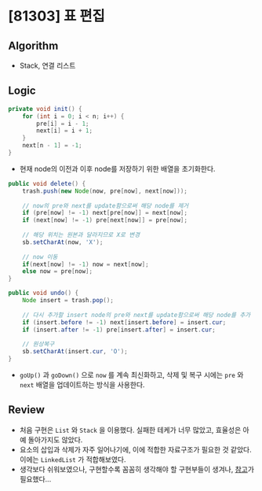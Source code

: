 # [81303] 표 편집

## Algorithm
- Stack, 연결 리스트

## Logic

```java
private void init() {
    for (int i = 0; i < n; i++) {
        pre[i] = i - 1;
        next[i] = i + 1;
    }
    next[n - 1] = -1;
}
```

- 현재 node의 이전과 이후 node를 저장하기 위한 배열을 초기화한다.

```java
public void delete() {
    trash.push(new Node(now, pre[now], next[now]));
    
    // now의 pre와 next를 update함으로써 해당 node를 제거
    if (pre[now] != -1) next[pre[now]] = next[now];
    if (next[now] != -1) pre[next[now]] = pre[now];
    
    // 해당 위치는 원본과 달라지므로 X로 변경
    sb.setCharAt(now, 'X');
    
    // now 이동
    if(next[now] != -1) now = next[now];
    else now = pre[now];
}

public void undo() {
    Node insert = trash.pop();
    
    // 다시 추가할 insert node의 pre와 next를 update함으로써 해당 node를 추가
    if (insert.before != -1) next[insert.before] = insert.cur;
    if (insert.after != -1) pre[insert.after] = insert.cur;
    
    // 원상복구
    sb.setCharAt(insert.cur, 'O');
}
```

- `goUp()` 과 `goDown()` 으로 `now` 를 계속 최신화하고, 삭제 및 복구 시에는 `pre` 와 `next` 배열을 업데이트하는 방식을 사용한다.

## Review
- 처음 구현은 `List` 와 `Stack` 을 이용했다. 실패한 테케가 너무 많았고, 효율성은 아예 돌아가지도 않았다.
- 요소의 삽입과 삭제가 자주 일어나기에, 이에 적합한 자료구조가 필요한 것 같았다. 이에는 `LinkedList` 가 적합해보였다.
- 생각보다 쉬워보였으나, 구현할수록 꼼꼼히 생각해야 할 구현부들이 생겨나, [참고](https://moonsbeen.tistory.com/294)가 필요했다...